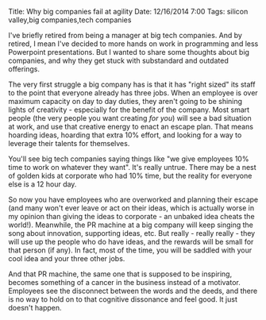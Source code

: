 Title: Why big companies fail at agility
Date: 12/16/2014 7:00
Tags: silicon valley,big companies,tech companies

I've briefly retired from being a manager at big tech companies.  And by retired, I mean I've decided to more hands on work in programming and less Powerpoint presentations.  But I wanted to share some thoughts about big companies, and why they get stuck with substandard and outdated offerings.

The very first struggle a big company has is that it has "right sized" its staff to the point that everyone already has three jobs.  When an employee is over maximum capacity on day to day duties, they aren't going to be shining lights of creativity - especially for the benefit of the company.  Most smart people (the very people you want creating *for you*) will see a bad situation at work, and use that creative energy to enact an escape plan.  That means hoarding ideas, hoarding that extra 10% effort, and looking for a way to leverage their talents for themselves.

You'll see big tech companies saying things like "we give employees 10% time to work on whatever they want".  It's really untrue.  There may be a nest of golden kids at corporate who had 10% time, but the reality for everyone else is a 12 hour day.

So now you have employees who are overworked and planning their escape (and many won't ever leave or act on their ideas, which is actually worse in my opinion than giving the ideas to corporate - an unbaked idea cheats the world!).  Meanwhile, the PR machine at a big company will keep singing the song about innovation, supporting ideas, etc.  But really - really really - they will use up the people who do have ideas, and the rewards will be small for that person (if any).  In fact, most of the time, you will be saddled with your cool idea and your three other jobs.

And that PR machine, the same one that is supposed to be inspiring, becomes something of a cancer in the business instead of a motivator.  Employees see the disconnect between the words and the deeds, and there is no way to hold on to that cognitive dissonance and feel good.  It just doesn't happen.


